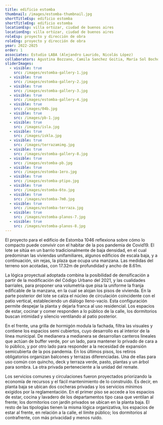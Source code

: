```yaml
---
title: edificio estomba
thumbnail: /images/estomba-thumbnail.jpg
shortTitleEsp: edificio estomba
shortTitleEng: edificio estomba
locationEsp: villa ortúzar, ciudad de buenos aires
locationEng: villa ortúzar, ciudad de buenos aires
roleEsp: proyecto y dirección de obra
roleEng: proyecto y dirección de obra
year: 2022-2025
order: 1
associates: Estudio LABA (Alejandro Laurido, Nicolás López)
collaborators: Agustina Bozzano, Camila Sanchez Goitia, María Sol Bochoeyer.
sliderImages:
  - visible: true
    src: /images/estomba-gallery-1.jpg
  - visible: true
    src: /images/estomba-gallery-2.jpg
  - visible: true
    src: /images/estomba-gallery-3.jpg
  - visible: true
    src: /images/estomba-gallery-4.jpg
  - visible: true
    src: /images/04b.jpg
  - visible: true
    src: /images/pb-1.jpg
  - visible: true
    src: /images/isla.jpg
  - visible: true
    src: /images/iskla.jpg
  - visible: true
    src: /images/terrazamimg.jpg
  - visible: true
    src: /images/estomba-gallery-8.jpg
  - visible: true
    src: /images/estomba-pb.jpg
  - visible: true
    src: /images/estomba-1ero.jpg
  - visible: true
    src: /images/estomba-ptipo.jpg
  - visible: true
    src: /images/estomba-6to.jpg
  - visible: true
    src: /images/estomba-7m0.jpg
  - visible: true
    src: /images/estomba-terraza.jpg
  - visible: true
    src: /images/estomba-planos-7.jpg
  - visible: true
    src: /images/estomba-planos-8.jpg
---
```

El proyecto para el edificio de Estomba 1046 reflexiona sobre cómo lo compacto puede convivir con el habitar de la pos pandemia de Covid19. El lote se sitúa en un barrio tradicionalmente de baja densidad, en el cual predominan las viviendas unifamiliares, algunos edificios de escala baja, y a continuación, sin rejas, la plaza que ocupa una manzana. Las medidas del terreno son acotadas, con 17.32m de profundidad y ancho de 8.61m.

La lógica proyectual adoptada combina la posibilidad de densificación a partir de la modificación del Código Urbano del 2021, y las cualidades barriales, para proponer una volumetría que pisa la uniforme la franja edificable de la manzana, en la cual se alojan los pisos de vivienda. En la parte posterior del lote se calza el núcleo de circulación coincidente con el patio vertical, estableciendo un diálogo lleno-vacío. Esta configuración permite despejar la planta y dejarla franca al uso residencial. Los espacios de estar, cocinar y comer responden a lo público de la calle, los dormitorios buscan intimidad y silencio ventilando al patio posterior.

En el frente, una grilla de hormigón modula la fachada, filtra las visuales y contiene los espacios semi cubiertos, cuyo desarrollo es al interior de la línea municipal. De medianera a medianera se desarrollan canteros lineales que actúan de buffer verde, por un lado, para mantener lo privado de cara a lo público, y por otro lado para responder a la necesidad de expansión semicubierta de la pos pandemia. En los últimos pisos, los retiros obligatorios organizan balcones y terrazas diferenciadas. Una de ellas para uso común con quincho, deck y terraza verde, pasto, plantas y un árbol para sombra. La otra privada perteneciente a la unidad del remate.

Los servicios comunes y circulaciones fueron proyectados priorizando la economía de recursos y el fácil mantenimiento de lo construído. Es decir, en planta baja se ubican dos cocheras privadas y los servicios mínimos exigidos por la reglamentación. En el primer piso se accede a los espacios de estar, cocina y lavadero de los departamentos tipo casa que ventilan al frente; los dormitorios con jardín privados se ubican en la planta baja. El resto de las tipologías tienen la misma lógica organizativa, los espacios de estar al frente, en relación a la calle, el límite público; los dormitorios al contrafrente, con más privacidad y menos ruido.